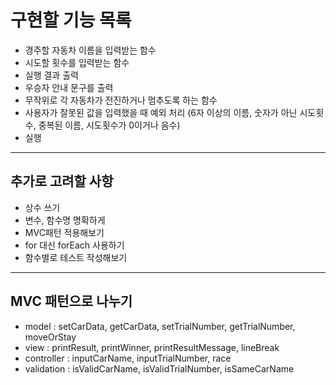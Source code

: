 # 구현할 기능 목록

- 경주할 자동차 이름을 입력받는 함수
- 시도할 횟수를 입력받는 함수
- 실행 결과 출력
- 우승자 안내 문구를 출력
- 무작위로 각 자동차가 전진하거나 멈추도록 하는 함수
- 사용자가 잘못된 값을 입력했을 때 예외 처리 (6자 이상의 이름, 숫자가 아닌 시도횟수, 중복된 이름, 시도횟수가 0이거나 음수)
- 실행

---

## 추가로 고려할 사항

- 상수 쓰기
- 변수, 함수명 명확하게
- MVC패턴 적용해보기
- for 대신 forEach 사용하기
- 함수별로 테스트 작성해보기

---

## MVC 패턴으로 나누기

- model : setCarData, getCarData, setTrialNumber, getTrialNumber, moveOrStay
- view : printResult, printWinner, printResultMessage, lineBreak
- controller : inputCarName, inputTrialNumber, race
- validation : isValidCarName, isValidTrialNumber, isSameCarName
